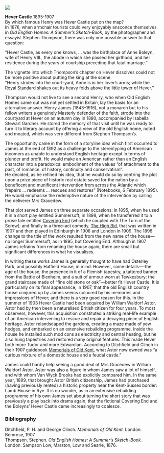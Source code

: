 <a href="https://dev.visual-essays.app"><img src="https://dev-visual-essays.netlify.app/images/ve-button.png"></a> 
<param ve-config title="Henry James (1863-1916)" author="Dr Peter Merchant" layout="vtl" banner="https://upload.wikimedia.org/wikipedia/commons/1/1d/David_Cox_Jnr_-_Cox-Jnr-98091_-_Hever_Castle_-_circa_1850.jpg">

<param ve-entity eid="Q1132683" aliases="Hever Castle">


**Hever Castle** 1895-1907   
By which famous Henry was Hever Castle put on the map?    
In 1876, when armchair tourists could very enjoyably ensconce themselves in _Old English Homes: A Summer’s Sketch-Book_, by the photographer and essayist Stephen Thompson, there was only one possible answer to that question:
<param ve-image url="https://upload.wikimedia.org/wikipedia/commons/0/04/Cox-Jnr-98093_-_Hever_Castle_from_the_Moat_-_circa_1850.jpg" label="Cox-Jnr-98093 - Hever Castle from the Moat - circa 1850.jpg" attribution="David Cox Jr., Public domain, via Wikimedia Commons">
<param ve-map center="Q1132683" zoom="15"> 

“Hever Castle, as every one knows, … was the birthplace of Anne Boleyn, wife of Henry VIII., the abode in which she passed her girlhood, and her residence during the years of courtship preceding that fatal marriage.” 
<param ve-image url="https://upload.wikimedia.org/wikipedia/commons/f/f2/Anne_boleyn.jpg" label="Anne boleyn.jpg" attribution="National Portrait Gallery, Public domain, via Wikimedia Commons">

The vignette into which Thompson’s chapter on Hever dissolves could not be more positive about putting the king at the scene:   
“Henry strides into the court-yard, Anne is in her lover’s arms; while the Royal Standard shakes out its heavy folds above the little tower of Hever.”
<param ve-image url="https://upload.wikimedia.org/wikipedia/commons/f/f9/After_Hans_Holbein_the_Younger_-_Portrait_of_Henry_VIII_-_Google_Art_Project.jpg" label="After Hans Holbein the Younger - Portrait of Henry VIII - Google Art Project.jpg" attribution="After Hans Holbein, Public domain, via Wikimedia Commons">

Thompson would not live to see a second Henry, who when Old English Homes came out was not yet settled in Britain, lay the basis for an alternative answer. Henry James (1843–1916), not a monarch but to his fellow writers a genuinely Masterly defender of the faith, strode into the courtyard at Hever on an autumn day in 1890, accompanied by Isabella Stewart Gardner. He stored the memory of that visit until he was ready to turn it to literary account by offering a view of the old English home, noted and moated, which was very different from Stephen Thompson’s.
<param ve-image url="https://upload.wikimedia.org/wikipedia/commons/2/2e/Zorn%2C_Anders_-_Isabella_Stewart_Gardner_in_Venice_-_1894.jpg" label="Zorn, Anders - Isabella Stewart Gardner in Venice - 1894.jpg" attribution="Anders Zorn, Public domain, via Wikimedia Commons">

The opportunity came in the form of a storyline idea which first occurred to James at the end of 1892 as a challenge to the stereotyping of American incomers as unable to understand English heritage except in terms of plunder and profit. He would make an American rather than an English character into a paradoxical embodiment of the values “of attachment to the past, of romance, of history, continuity and conservatism”.   
He decided, as he refined his idea, that he would do so by centring the plot upon a prize piece of historic real estate saved for the nation by a beneficent and munificent intervention from across the Atlantic which “repairs … redeems … rescues and restores” (Notebooks, 6 February 1895). He would emphasise the redemptive nature of the intervention by calling the deliverer Mrs Gracedew.

That plot served James on three separate occasions: in 1895, when he used it in a short play entitled Summersoft; in 1898, when he transferred it to a prose tale entitled [Covering End](https://en.wikisource.org/w/index.php?title=Special:ElectronPdf&page=Covering+End&action=show-download-screen) (which he coupled with The Turn of the Screw); and finally in a three-act comedy, [The High Bid](https://www.theguardian.com/stage/2020/aug/10/forgotten-plays-no-11-the-high-bid-1908-by-henry-james), that was written in 1907 and then played in Edinburgh in 1908 and London in 1909. The 1898 change to the title of the work resulted from the new name of the house—no longer Summersoft, as in 1895, but Covering End. Although in 1907 James refrains from renaming the house again, there are small but significant differences in what he visualises.
<param ve-image url="https://upload.wikimedia.org/wikipedia/commons/5/53/Castle_in_Hever_4.jpg" label="Hever Castle" attribution="Praleska, CC BY-SA 4.0, via Wikimedia Commons">

In writing these works James is generally thought to have had Osterley Park, and possibly Hatfield House, in mind. However, some details—-the age of the house; the presence in it of a Flemish tapestry, a tattered banner from the Battle of Blenheim, and a suit of armour worn at Tewkesbury; the grand staircase made of “fine old stone or oak”—better fit Hever Castle. It is particularly on its final appearance, in 1907, that the old English country house conjured up by James seems coloured by his memories and impressions of Hever; and there is a very good reason for this. In the summer of 1903 Hever Castle had been acquired by William Waldorf Astor. Astor had by then been a naturalised British citizen for four years. To most observers, however, this acquisition constituted a striking real-life example of an American intervening to rescue and repair a decaying piece of English heritage. Astor relandscaped the gardens, creating a maze made of yew hedges, and embarked on an extensive rebuilding programme. Inside the house he installed such mod cons as electricity and central heating, but he also hung tapestries and restored many original features. This made Hever both more Tudor and more Edwardian. According to Ditchfield and Clinch in their 1907 guidebook [Memorials of Old Kent](https://openlibrary.org/books/OL7122534M/Memorials_of_old_Kent), what Astor now owned was “a curious mixture of a domestic house and a feudal castle.”
<param ve-map center="Q1132683" zoom="10">
<param ve-image url="https://upload.wikimedia.org/wikipedia/commons/3/3b/The_Battle_of_Blenheim.jpg" label="The Battle of Blenheim.jpg" attribution="J. M. Jopling, Public domain, via Wikimedia Commons">

James could hardly help seeing a good deal of Mrs Gracedew in William Waldorf Astor. Astor was also a figure in whom James saw a lot of himself, and with whom Van Wyck Brooks had explicitly compared him. In the same year, 1899, that brought Astor British citizenship, James had purchased (having previously rented) a historic property near the Kent-Sussex border: Lamb House in Rye. It is no wonder, as in an extensive rebuilding programme of his own James set about turning the short story that was previously a play back into drama again, that the fictional Covering End and the Boleyns’ Hever Castle came increasingly to coalesce.
<param ve-map primary center="Q1020800" zoom="10">
<param ve-image url="https://upload.wikimedia.org/wikipedia/commons/f/f0/William_Waldorf_Astor.jpg" label="William Waldorf Astor.jpg" attribution="Bain News Service, publisher, Public domain, via Wikimedia Commons">

### Bibliography 
Ditchfield, P. H. and George Clinch. _Memorials of Old Kent._ London: Bemrose, 1907.   
Thompson, Stephen. _Old English Homes: A Summer’s Sketch-Book._ London: Sampson Low, Marston, Low and Searle, 1876.
